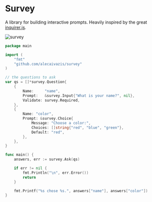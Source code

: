 # Survey
A library for building interactive prompts. Heavily inspired by the great [inquirer.js](https://github.com/SBoudrias/Inquirer.js/).


![survey](https://zippy.gfycat.com/DisastrousDescriptiveGrunion.gif "survey")


```go
package main

import (
    "fmt"
    "github.com/alecaivazis/survey"
)

// the questions to ask
var qs = []*survey.Question{
    {
        Name:     "name",
        Prompt:   &survey.Input{"What is your name?", nil},
        Validate: survey.Required,
    },
    {
        Name: "color",
        Prompt: &survey.Choice{
            Message: "Choose a color:",
            Choices: []string{"red", "blue", "green"},
            Default: "red",
        },
    },
}

func main() {
    answers, err := survey.Ask(qs)

    if err != nil {
        fmt.Println("\n", err.Error())
        return
    }

    fmt.Printf("%s chose %s.", answers["name"], answers["color"])
}

```
